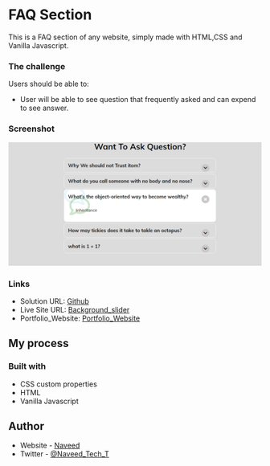 # FAQ Section

This is a FAQ section of any website, simply made with HTML,CSS and Vanilla Javascript.

### The challenge

Users should be able to:

- User will be able to see question that frequently asked and can expend to see answer.

### Screenshot

![](/screenshot.png)

### Links

- Solution URL: [Github](https://github.com/Naveed89-tech/FAQ_section)
- Live Site URL: [Background_slider](https://faq-section-app.netlify.app/)
- Portfolio_Website: [Portfolio_Website](https://naveedtechs.netlify.app/)

## My process

### Built with

- CSS custom properties
- HTML
- Vanilla Javascript

## Author

- Website - [Naveed](https://naveedtechs.netlify.app/)
- Twitter - [@Naveed_Tech_T](https://twitter.com/Naveed_Tech_T)

